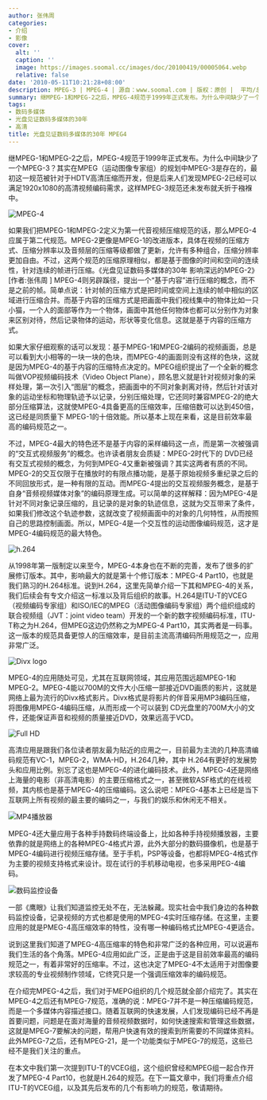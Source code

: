```yaml
---
author: 张伟周
categories:
- 介绍
- 影像
cover:
  alt: ''
  caption: ''
  image: https://images.soomal.cc/images/doc/20100419/00005064.webp
  relative: false
date: '2010-05-11T10:21:28+08:00'
description: MPEG-3 | MPEG-4 | 源自：www.soomal.com | 版权：原创 |  平均/总评分：09.47/142
summary: 继MPEG-1和MPEG-2之后，MPEG-4规范于1999年正式发布。为什么中间缺少了一个MPEG-3？其实在MPEG（运动图像专家组）的规划中MPEG-3是存在的，最初这一规范被针对于HDTV高清压缩而开发，但是后来人们发现MPEG-2已经可以满足1920x1080的高清视频编码需求，这样MPEG-3规范还未发布就夭折于襁褓中……
tags:
- 数码多媒体
- 光盘见证数码多媒体的30年
- 高清
title: 光盘见证数码多媒体的30年 MPEG4
---
```


继MPEG-1和MPEG-2之后，MPEG-4规范于1999年正式发布。为什么中间缺少了一个MPEG-3？其实在MPEG（运动图像专家组）的规划中MPEG-3是存在的，最初这一规范被针对于HDTV高清压缩而开发，但是后来人们发现MPEG-2已经可以满足1920x1080的高清视频编码需求，这样MPEG-3规范还未发布就夭折于襁褓中。



![MPEG-4](https://images.soomal.cc/images/doc/20100419/00005064.webp)



如果我们把MPEG-1和MPEG-2定义为第一代音视频压缩规范的话，那么MPEG-4应属于第二代规范。MPEG-2更像是MPEG-1的改进版本，具体在视频的压缩方式、压缩分辨率以及音频层的压缩等级都做了更新，允许有多种组合，压缩分辨率更加自由。不过，这两个规范的压缩原理相似，都是基于图像的时间和空间的连续性，针对连续的帧进行压缩。《光盘见证数码多媒体的30年 影响深远的MPEG-2》[作者:张伟周 ]
MPEG-4则另辟蹊径，提出一个“基于内容”进行压缩的概念，而不是之前的帧。简单点说：针对帧的压缩方式是把时间或空间上连续的帧中相似的区域进行压缩合并。而基于内容的压缩方式是把画面中我们视线集中的物体比如一只小猫，一个人的面部等作为一个物体，画面中其他任何物体也都可以分别作为对象来区别对待，然后记录物体的运动，形状等变化信息。这就是基于内容的压缩方式。



如果大家仔细观察的话可以发现：基于MPEG-1和MPEG-2编码的视频画面，总是可以看到大小相等的一块一块的色块，而MPEG-4的画面则没有这样的色块，这就是因为MPEG-4的基于内容的压缩特点决定的。MPEG组织提出了一个全新的概念叫做VOP视频编码技术（Video 
Object 
Plane），顾名思义就是针对视频对象的采样处理，第一次引入“图层”的概念，把画面中的不同对象剥离对待，然后针对该对象的运动坐标和物理轨迹予以记录，分别压缩处理，它还同时兼容MPEG-2的绝大部分压缩算法，这就使MPEG-4具备更高的压缩效率，压缩倍数可以达到450倍，这已经是同质量下 
MPEG-1的十倍效能。所以基本上现在来看，这是目前效率最高的编码规范之一。



不过，MPEG-4最大的特色还不是基于内容的采样编码这一点，而是第一次被强调的“交互式视频服务”的概念。也许读者朋友会质疑：MPEG-2时代下的 
DVD已经有交互式视频的概念，为何到MPEG-4又重新被强调？其实这两者有质的不同。MPEG-2的交互仅限于在播放时的有限点播功能，是基于原始视频多重纪录之后的不同回放形式，是一种有限的互动。而MPEG-4提出的交互视频服务概念，是基于自身“音频视频媒体对象”的编码原理生成。可以简单的这样解释：因为MPEG-4是针对不同对象记录压缩的，且记录的是对象的轨迹信息，这就为交互带来了条件，如果我们修改这个轨迹参数，这就改变了视频画面中的对象的几何特性，从而按照自己的思路控制画面。所以，MPEG-4是一个交互性的运动图像编码规范，这才是MPEG-4编码规范的最大特色。



![h.264](https://images.soomal.cc/images/doc/20100420/00005067.webp)



从1998年第一版制定以来至今，MPEG-4本身也在不断的完善，发布了很多的扩展修订版本。其中，影响最大的就是第十个修订版本：MPEG-4 
Part10，也就是我们熟习的H.264标准。说到H.264，这里先简单介绍一下其和MPEG-4的关系，我们后续会有专文介绍这一标准以及背后组织的故事。H.264是ITU-T的VCEG（视频编码专家组）和ISO/IEC的MPEG（活动图像编码专家组）两个组织组成的联合视频组（JVT：joint 
video team）开发的一个新的数字视频编码标准，ITU-T称之为H.264，但MPEG这边仍然称之为MPEG-4 
Part10，其实两者是一码事。这一版本的规范具备更惊人的压缩效率，是目前主流高清编码所用规范之一，应用非常广泛。



![Divx logo](https://images.soomal.cc/images/doc/20100420/00005066.webp)



MPEG-4的应用随处可见，尤其在互联网领域，其应用范围远超MPEG-1和MPEG-2。MPEG-4能以700M的文件大小压缩一部接近DVD画质的影片，这就是网络上最为流行的Divx格式影片。Divx格式是将影片的伴音采用MP3编码压缩，将图像用MPEG-4编码压缩，从而形成一个可以装到 
CD光盘里的700M大小的文件，还能保证声音和视频的质量接近DVD，效果远高于VCD。



![Full HD](https://images.soomal.cc/images/doc/20100420/00005068.webp)



高清应用是跟我们各位读者朋友最为贴近的应用之一，目前最为主流的几种高清编码规范有VC-1，MPEG-2，WMA-HD，H.264几种，其中 
H.264有更好的发展势头和应用比例。别忘了这也是MPEG-4的进化编码技术。此外，MPEG-4还是网络上海量的电影（非高清电影）的主要压缩格式之一，甚至微软ASF格式的在线视频，其内核也是基于MPEG-4的压缩编码。这么说吧：MPEG-4基本上已经是当下互联网上所有视频的最主要的编码之一，与我们的娱乐和休闲无不相关。



![MP4播放器](https://images.soomal.cc/images/doc/20100420/00005069.webp)



MPEG-4还大量应用于各种手持数码终端设备上，比如各种手持视频播放器，主要依靠的就是网络上的各种MPEG-4格式片源，此外大部分的数码摄像机，也是基于MPEG-4编码进行视频压缩存储。至于手机，PSP等设备，也都将MPEG-4格式作为主要的视频支持格式来设计。现在试行的手机移动电视，也多采用PEG-4编码。



![数码监控设备](https://images.soomal.cc/images/doc/20100420/00005070.webp)



一部《鹰眼》让我们知道监控无处不在，无法躲藏。现实社会中我们身边的各种数码监控设备，记录视频的方式也都是使用的MPEG-4实时压缩存储。在这里，主要应用的就是PMEG-4高压缩效率的特性，没有哪一种编码格式比MPEG-4更适合。



说到这里我们知道了MPEG-4高压缩率的特色和非常广泛的各种应用，可以说遍布我们生活的各个角落。MPEG-4应用如此广泛，正是由于这是目前效率最高的编码规范之一，有着非常好的压缩率。不过，这也决定了MPEG-4不太适用于对图像要求较高的专业视频制作领域，它终究只是一个强调压缩效率的编码规范。



在介绍完MPEG-4之后，我们对于MEPG组织的几个规范就全部介绍完了。其实在MPEG-4之后还有MPEG-7规范，准确的说：MPEG-7并不是一种压缩编码规范，而是一个多媒体内容描述接口。随着互联网的快速发展，人们发现编码已经不再是首要问题，问题是在面对海量的音频视频数据时，如何快速搜索和管理这些数据，这就是MPEG-7要解决的问题，帮用户快速有效的搜索到所需要的不同媒体资料。此外MPEG-7之后，还有MPEG-21，是一个功能类似于MPEG-7的规范，这些已经不是我们关注的重点。



在本文中我们第一次提到ITU-T的VCEG组，这个组织曾经和MPEG组一起合作开发了MPEG-4 
Part10，也就是H.264的规范。在下一篇文章中，我们将重点介绍ITU-T的VCEG组，以及其先后发布的几个有影响力的规范，敬请期待。